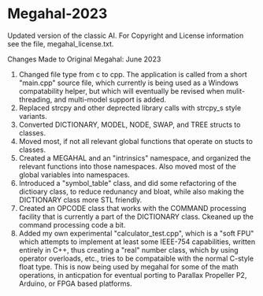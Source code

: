 # Megahal-2023
Updated version of the classic AI.  For Copyright and License information see
the file, megahal_license.txt.

Changes Made to Original Megahal: June 2023

1.  Changed file type from c to cpp.  The application is called from a short "main.cpp"
    source file, which currently is being used as a Windows compatability helper, but
    which will eventually be revised when mulit-threading, and multi-model support
    is added.
2.  Replaced strcpy and other deprected library calls with strcpy_s style variants.
3.  Converted DICTIONARY, MODEL, NODE, SWAP, and TREE structs to classes.
4.  Moved most, if not all relevant global functions that operate on stucts to classes.
5.  Created a MEGAHAL and an "intrinsics" namespace, and organized the relevant functions
    into those namespaces.  Also moved most of the global variables into namespaces. 
6.  Introduced a "symbol_table" class, and did some refactoring of the dictioary class,
    to reduce redunancy and bloat, while also making the DICTIONARY class more STL
    friendly.
7.  Created an OPCODE class that works with the COMMAND processing facility that is
    currently a part of the DICTIONARY class.  Ckeaned up the command processing
    code a bit.
8.  Added my own experimental "calculator_test.cpp", which is a "soft FPU" which
    attempts to implement at least some IEEE-754 capabilities, written entirely
    in C++, thus creating a "real" number class, which by using operator overloads,
    etc., tries to be compataible with the normal C-style float type.  This is
    now being used by megahal for some of the math operations, in anticpation for
    eventual porting to Parallax Propeller P2, Arduino, or FPGA based platforms.
   


